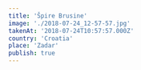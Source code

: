 ```yaml
---
title: 'Špire Brusine'
image: './2018-07-24_12-57-57.jpg'
takenAt: '2018-07-24T10:57:57.000Z'
country: 'Croatia'
place: 'Zadar'
publish: true
---
```

